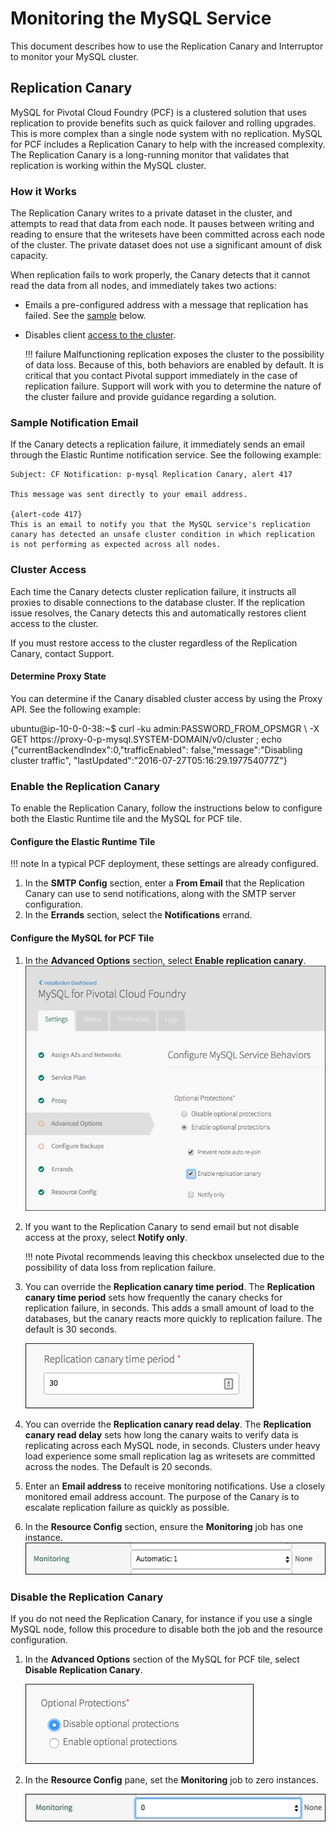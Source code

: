 # Monitoring the MySQL Service

This document describes how to use the Replication Canary and Interruptor to monitor your MySQL cluster.

## <a id="repcanary"></a>Replication Canary

MySQL for Pivotal Cloud Foundry (PCF) is a clustered solution that uses replication to  provide benefits such as quick failover and rolling upgrades. This is more complex than a single node system with no replication. MySQL for PCF includes a Replication Canary to help with the increased complexity. The Replication Canary is a long-running monitor that validates that replication is working within the MySQL cluster.

### <a id="overview-canary"></a>How it Works

The Replication Canary writes to a private dataset in the cluster, and attempts to read that data from each node. It pauses between writing and reading to ensure that the writesets have been committed across each node of the cluster. The private dataset does not use a significant amount of disk capacity.

When replication fails to work properly, the Canary detects that it cannot read the data from all nodes, and immediately takes two actions:

  - Emails a pre-configured address with a message that replication has failed. See the [sample](#sample-canary) below.
  - Disables client [access to the cluster](#access).

    !!! failure 
        Malfunctioning replication exposes the cluster to the possibility of data loss. Because of this, both behaviors are enabled by default. It is critical that you contact Pivotal support immediately in the case of replication failure. Support will work with you to determine the nature of the cluster failure and provide guidance regarding a solution.

### <a id="sample-canary"></a>Sample Notification Email

If the Canary detects a replication failure, it immediately sends an email through the Elastic Runtime notification service. See the following example:

    Subject: CF Notification: p-mysql Replication Canary, alert 417

    This message was sent directly to your email address.

    {alert-code 417}
    This is an email to notify you that the MySQL service's replication canary has detected an unsafe cluster condition in which replication is not performing as expected across all nodes.

### <a id="access"></a>Cluster Access

Each time the Canary detects cluster replication failure, it instructs all proxies to disable connections to the database cluster. If the replication issue resolves, the Canary detects this and automatically restores client access to the cluster.

If you must restore access to the cluster regardless of the Replication Canary, contact Support.

#### Determine Proxy State

You can determine if the Canary disabled cluster access by using the Proxy API. See the following example:

<p class="terminal">ubuntu@ip-10-0-0-38:~$ curl -ku admin:PASSWORD_FROM_OPSMGR \
  -X GET http<span>s</span>://proxy-0-p-mysql.SYSTEM-DOMAIN/v0/cluster ; 
  echo {"currentBackendIndex":0,"trafficEnabled":
  false,"message":"Disabling cluster traffic",
  "lastUpdated":"2016-07-27T05:16:29.197754077Z"}</p>

### <a id="enable-canary"></a>Enable the Replication Canary

To enable the Replication Canary, follow the instructions below to configure both the Elastic Runtime tile and the MySQL for PCF tile.

#### Configure the Elastic Runtime Tile

!!! note 
    In a typical PCF deployment, these settings are already configured.
1. In the **SMTP Config** section, enter a **From Email** that the Replication Canary can use to send notifications, along with the SMTP server configuration.
1. In the **Errands** section, select the **Notifications** errand.

#### Configure the MySQL for PCF Tile

1. In the **Advanced Options** section, select **Enable replication canary**.
    ![Enable Replication](images/enable-replication.png)
1. If you want to the Replication Canary to send email but not disable access at the proxy, select **Notify only**.

    !!! note 
        Pivotal recommends leaving this checkbox unselected due to the possibility of data loss from replication failure.

1. You can override the **Replication canary time period**. The **Replication canary time period** sets how frequently the canary checks for replication failure, in seconds. This adds a small amount of load to the databases, but the canary reacts more quickly to replication failure. The default is 30 seconds.

    ![Canary time](images/canary_time.png)

1. You can override the **Replication canary read delay**. The **Replication canary read delay** sets how long the canary waits to verify data is replicating across each MySQL node, in seconds. Clusters under heavy load experience some small replication lag as writesets are committed across the nodes. The Default is 20 seconds.
1. Enter an **Email address** to receive monitoring notifications. Use a closely monitored email address account. The purpose of the Canary is to escalate replication failure as quickly as possible.
1. In the **Resource Config** section, ensure the **Monitoring** job has one instance.
  ![Resource config](images/monitoring-resource-config.png)

### Disable the Replication Canary

If you do not need the Replication Canary, for instance if you use a single MySQL node, follow this procedure to disable both the job and the resource configuration.

1. In the **Advanced Options** section of the MySQL for PCF tile, select **Disable Replication Canary**.<br>

    ![Disable protection](images/disable-protection.png)

1. In the **Resource Config** pane, set the **Monitoring** job to zero instances.<br>

    ![Monitoring zero](images/monitoring-zero.png)
